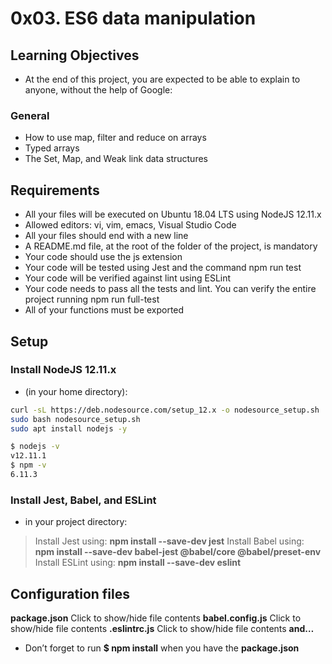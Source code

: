 # 0x03. ES6 data manipulation

## Learning Objectives

* At the end of this project, you are expected to be able to explain to anyone, without the help of Google:

### General

* How to use map, filter and reduce on arrays
* Typed arrays
* The Set, Map, and Weak link data structures

## Requirements

* All your files will be executed on Ubuntu 18.04 LTS using NodeJS 12.11.x
* Allowed editors: vi, vim, emacs, Visual Studio Code
* All your files should end with a new line
* A README.md file, at the root of the folder of the project, is mandatory
* Your code should use the js extension
* Your code will be tested using Jest and the command npm run test
* Your code will be verified against lint using ESLint
* Your code needs to pass all the tests and lint. You can verify the entire project running npm run full-test
* All of your functions must be exported

## Setup

### Install NodeJS 12.11.x

* (in your home directory):

```bash
curl -sL https://deb.nodesource.com/setup_12.x -o nodesource_setup.sh
sudo bash nodesource_setup.sh
sudo apt install nodejs -y
```

```bash
$ nodejs -v
v12.11.1
$ npm -v
6.11.3
```

### Install Jest, Babel, and ESLint

* in your project directory:

> Install Jest using: **npm install --save-dev jest**
> Install Babel using: **npm install --save-dev babel-jest @babel/core @babel/preset-env**
> Install ESLint using: **npm install --save-dev eslint**

## Configuration files

**package.json**
Click to show/hide file contents
**babel.config.js**
Click to show/hide file contents
**.eslintrc.js**
Click to show/hide file contents
**and…**

* Don’t forget to run **$ npm install** when you have the **package.json**

